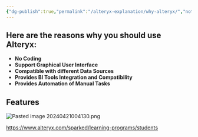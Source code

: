 ```yaml
---
{"dg-publish":true,"permalink":"/alteryx-explanation/why-alteryx/","noteIcon":"","created":"2024-04-20T23:28:38.809+08:00","updated":"2024-04-21T01:35:10.757+08:00"}
---
```


## **Here are the reasons why you should use Alteryx:**

- **No Coding**
- **Support Graphical User Interface** 
- **Compatible with different Data Sources**
- **Provides BI Tools Integration and Compatibility**
- **Provides Automation of Manual Tasks**


## Features

![Pasted image 20240421004130.png](/img/user/Pasted%20image%2020240421004130.png)

https://www.alteryx.com/sparked/learning-programs/students


